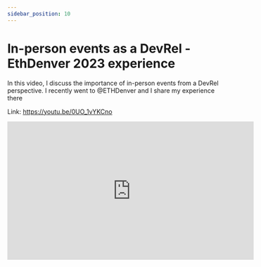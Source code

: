 ```yaml
---
sidebar_position: 10
---
```


# In-person events as a DevRel - EthDenver 2023 experience

In this video, I discuss the importance of in-person events from a DevRel perspective. 
I recently went to  @ETHDenver  and I share my experience there

Link: https://youtu.be/0UO_1vYKCno

<iframe width="560" height="315" src="https://www.youtube.com/embed/0UO_1vYKCno" title="YouTube video player" frameborder="0" allow="accelerometer; autoplay; clipboard-write; encrypted-media; gyroscope; picture-in-picture; web-share" allowfullscreen></iframe>